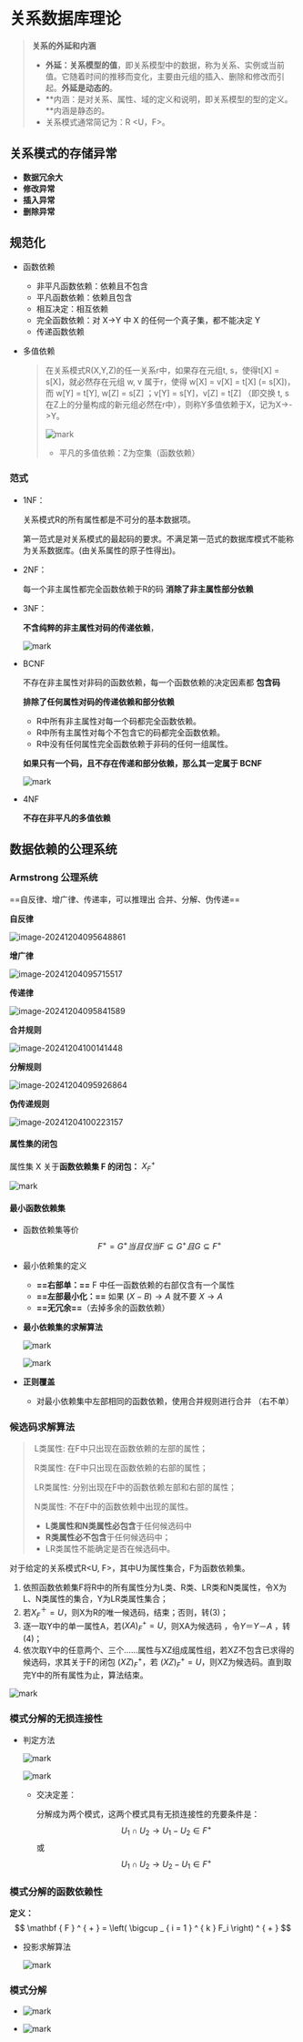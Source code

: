 # 关系数据库理论

> **关系的外延和内涵**
>
> - **外延：关系模型的值**，即关系模型中的数据，称为关系、实例或当前值。它随着时间的推移而变化，主要由元组的插入、删除和修改而引起。**外延是动态的**。
> - **内涵：是对关系、属性、域的定义和说明，即关系模型的型的定义。**内涵是静态的。
> - 关系模式通常简记为：R <U，F>。

## 关系模式的存储异常

- **数据冗余大**
- **修改异常**
- **插入异常**
- **删除异常**

## 规范化

- 函数依赖

  - 非平凡函数依赖：依赖且不包含
  - 平凡函数依赖：依赖且包含
  - 相互决定：相互依赖
  - 完全函数依赖：对 X->Y 中 X 的任何一个真子集，都不能决定 Y
  - 传递函数依赖

- 多值依赖

  > 在关系模式R(X,Y,Z)的任一关系r中，如果存在元组t, s，使得t[X] = s[X]，就必然存在元组 w,
  > v 属于r，使得 w[X] = v[X] = t[X]  (= s[X])，而 w[Y] = t[Y], w[Z] = s[Z] ；v[Y] = s[Y]，v[Z] = t[Z] （即交换 t, s 在Z上的分量构成的新元组必然在r中），则称Y多值依赖于X，记为X->->Y。
  >
  > ![mark](http://media.sumblog.cn/blog/20181230/3ROk0u02Y3mW.png?imageMogr2/thumbnail/!50p)
  >
  > - 平凡的多值依赖：Z为空集（函数依赖）

### 范式

- 1NF：

  关系模式R的所有属性都是不可分的基本数据项。

  第一范式是对关系模式的最起码的要求。不满足第一范式的数据库模式不能称为关系数据库。(由关系属性的原子性得出)。

- 2NF：

  每一个非主属性都完全函数依赖于R的码 **消除了非主属性部分依赖**

- 3NF：

  **不含纯粹的非主属性对码的传递依赖**，

  ![mark](http://media.sumblog.cn/blog/20181230/FdWqzNTLQgce.png?imageMogr2/thumbnail/!50p)

- BCNF

  不存在非主属性对非码的函数依赖，每一个函数依赖的决定因素都 **包含码**

  **排除了任何属性对码的传递依赖和部分依赖**

  - R中所有非主属性对每一个码都完全函数依赖。
  - R中所有主属性对每个不包含它的码都完全函数依赖。
  - R中没有任何属性完全函数依赖于非码的任何一组属性。

  **如果只有一个码，且不存在传递和部分依赖，那么其一定属于 BCNF**

  ![mark](http://media.sumblog.cn/blog/20181230/x36U77xRAWTH.png?imageMogr2/thumbnail/!60p)

- 4NF

  **不存在非平凡的多值依赖**

## 数据依赖的公理系统

### Armstrong 公理系统

==自反律、增广律、传递率，可以推理出 合并、分解、伪传递==

**自反律**

![image-20241204095648861](C:\Users\党子清\AppData\Roaming\Typora\typora-user-images\image-20241204095648861.png)

**增广律**

![image-20241204095715517](C:\Users\党子清\AppData\Roaming\Typora\typora-user-images\image-20241204095715517.png)

**传递律**

![image-20241204095841589](C:\Users\党子清\AppData\Roaming\Typora\typora-user-images\image-20241204095841589.png)

**合并规则**

![image-20241204100141448](C:\Users\党子清\AppData\Roaming\Typora\typora-user-images\image-20241204100141448.png)

**分解规则**

![image-20241204095926864](C:\Users\党子清\AppData\Roaming\Typora\typora-user-images\image-20241204095926864.png)

**伪传递规则**

![image-20241204100223157](C:\Users\党子清\AppData\Roaming\Typora\typora-user-images\image-20241204100223157.png)

#### 属性集的闭包

属性集 X 关于**函数依赖集 F 的闭包：** $X_F^+$

![mark](http://media.sumblog.cn/blog/20181230/BGCo2QOViQgg.png?imageMogr2/thumbnail/!60p)

#### 最小函数依赖集

- 函数依赖集等价
  $$
  F^+=G^+ 当且仅当 F\subseteq G^+ 且 G\subseteq F^+
  $$

- 最小依赖集的定义

  - **==右部单：==** F 中任一函数依赖的右部仅含有一个属性 
  - **==左部最小化：==** 如果 $(X-B)\to A$ 就不要 $X\to A$
  - **==无冗余==**（去掉多余的函数依赖）

- **最小依赖集的求解算法**

  ![mark](http://media.sumblog.cn/blog/20181230/ei7fOdhbqove.png?imageMogr2/thumbnail/!60p)

  ![mark](http://media.sumblog.cn/blog/20181230/g4sgccO1NRYV.png?imageslim)

- **正则覆盖**

  - 对最小依赖集中左部相同的函数依赖，使用合并规则进行合并 （右不单）

### 候选码求解算法

> ​    L类属性: 在F中只出现在函数依赖的左部的属性；
>
> ​    R类属性: 在F中只出现在函数依赖的右部的属性；
>
> ​    LR类属性: 分别出现在F中的函数依赖左部和右部的属性；
>
> ​    N类属性: 不在F中的函数依赖中出现的属性。
>
> - **L类属性和N类属性必包含**于任何候选码中
> - **R类属性必不包含**于任何候选码中；
> - LR类属性不能确定是否在候选码中。

对于给定的关系模式R<U, F>，其中U为属性集合，F为函数依赖集。

1. 依照函数依赖集F将R中的所有属性分为L类、R类、LR类和N类属性，令X为L、N类属性的集合，Y为LR类属性集合；
2. 若$X_F^＋=U$，则X为R的唯一候选码，结束；否则，转(3)；
3. 逐一取Y中的单一属性A，若$(XA)_F^+=U$，则XA为候选码 ，令$Y＝Y－{A}$ ，转(4)；
4. 依次取Y中的任意两个、三个……属性与XZ组成属性组，若XZ不包含已求得的候选码，求其关于F的闭包 $(XZ)_F^+$，若 $(XZ)_F^+ =U$，则XZ为候选码。直到取完Y中的所有属性为止，算法结束。

![mark](http://media.sumblog.cn/blog/20181230/1Aqe1qG0CqOL.png?imageMogr2/thumbnail/!60p)

### 模式分解的无损连接性

- 判定方法

  ![mark](http://media.sumblog.cn/blog/20181230/3NrR1QFM6SUP.png?imageMogr2/thumbnail/!60p)

  ![mark](http://media.sumblog.cn/blog/20181230/LW8NtfQ9cRli.png?imageMogr2/thumbnail/!60p)

  - 交决定差：

    分解成为两个模式，这两个模式具有无损连接性的充要条件是：
    $$
    U_1\cap U_2 \to U_1 - U_2 \in F^+
    $$
    或
    $$
    U_1\cap U_2 \to U_2 - U_1 \in F^+
    $$




### 模式分解的函数依赖性

**定义：**
$$
\mathbf { F } ^ { + } = \left( \bigcup _ { i = 1 } ^ { k } F_i \right) ^ { + }
$$

- 投影求解算法

  ![mark](http://media.sumblog.cn/blog/20181230/8RymMb1EjHKb.png?imageMogr2/thumbnail/!60p)

### 模式分解

- ![mark](http://media.sumblog.cn/blog/20181230/yAilSh8cVOXI.png?imageMogr2/thumbnail/!60p)

- ![mark](http://media.sumblog.cn/blog/20181230/eW1QRGUHjUzC.png?imageMogr2/thumbnail/!60p)



